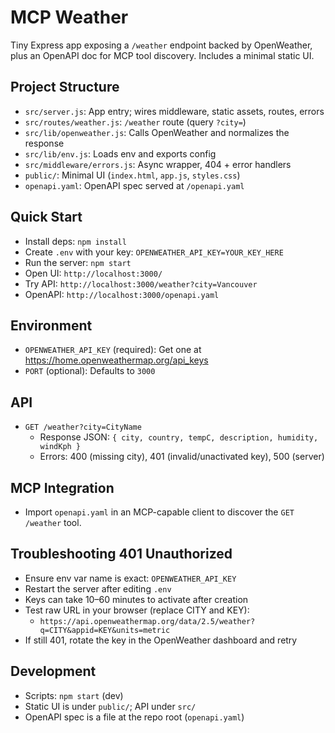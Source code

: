 MCP Weather
===========

Tiny Express app exposing a `/weather` endpoint backed by OpenWeather, plus an OpenAPI doc for MCP tool discovery. Includes a minimal static UI.

Project Structure
-

- `src/server.js`: App entry; wires middleware, static assets, routes, errors
- `src/routes/weather.js`: `/weather` route (query `?city=`)
- `src/lib/openweather.js`: Calls OpenWeather and normalizes the response
- `src/lib/env.js`: Loads env and exports config
- `src/middleware/errors.js`: Async wrapper, 404 + error handlers
- `public/`: Minimal UI (`index.html`, `app.js`, `styles.css`)
- `openapi.yaml`: OpenAPI spec served at `/openapi.yaml`

Quick Start
-

- Install deps: `npm install`
- Create `.env` with your key: `OPENWEATHER_API_KEY=YOUR_KEY_HERE`
- Run the server: `npm start`
- Open UI: `http://localhost:3000/`
- Try API: `http://localhost:3000/weather?city=Vancouver`
- OpenAPI: `http://localhost:3000/openapi.yaml`

Environment
-

- `OPENWEATHER_API_KEY` (required): Get one at https://home.openweathermap.org/api_keys
- `PORT` (optional): Defaults to `3000`

API
-

- `GET /weather?city=CityName`
  - Response JSON: `{ city, country, tempC, description, humidity, windKph }`
  - Errors: 400 (missing city), 401 (invalid/unactivated key), 500 (server)

MCP Integration
-

- Import `openapi.yaml` in an MCP-capable client to discover the `GET /weather` tool.

Troubleshooting 401 Unauthorized
-

- Ensure env var name is exact: `OPENWEATHER_API_KEY`
- Restart the server after editing `.env`
- Keys can take 10–60 minutes to activate after creation
- Test raw URL in your browser (replace CITY and KEY):
  - `https://api.openweathermap.org/data/2.5/weather?q=CITY&appid=KEY&units=metric`
- If still 401, rotate the key in the OpenWeather dashboard and retry

Development
-

- Scripts: `npm start` (dev)
- Static UI is under `public/`; API under `src/`
- OpenAPI spec is a file at the repo root (`openapi.yaml`)
